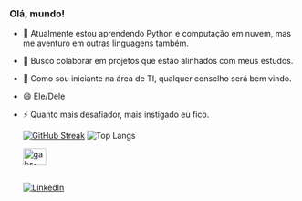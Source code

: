 ### Olá, mundo!

- 🌱 Atualmente estou aprendendo Python e computação em nuvem, mas me aventuro em outras linguagens também.
- 👯 Busco colaborar em projetos que estão alinhados com meus estudos.
- 🤔 Como sou iniciante na área de TI, qualquer conselho será bem vindo.
- 😄 Ele/Dele
- ⚡ Quanto mais desafiador, mais instigado eu fico.
  <div>
    
  [![GitHub Streak](https://streak-stats.demolab.com/?user=GabsPere&theme=tokyonight&hide_border=true)](https://git.io/streak-stats)
  ![Top Langs](https://github-readme-stats.vercel.app/api/top-langs/?username=GabsPere&theme=tokyonight&hide_border=true)
  </div>
   
  <div style="display: inline_block">
  <img align="center" alt="gabs-python" height="30" width="40" src="https://cdn.jsdelivr.net/gh/devicons/devicon/icons/python/python-original.svg"">
  </div>
  
  ##
  
  <div>
  
  [![LinkedIn](https://img.shields.io/badge/LinkedIn-000?style=for-the-badge&logo=linkedin&logoColor=0E76A8)](https://www.linkedin.com/in/gabrielfelipedeoliveira/)
  </div>

  
